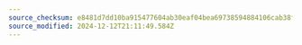```yaml
---
source_checksum: e8481d7dd10ba915477604ab30eaf04bea69738594884106cab38f2a6b8dd156
source_modified: 2024-12-12T21:11:49.584Z
---
```


